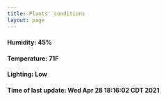 ```yaml
---
title: Plants' conditions
layout: page
---
```



#### Humidity: 45%
#### Temperature: 71F
#### Lighting: Low
#### Time of last update: Wed Apr 28 18:16:02 CDT 2021
